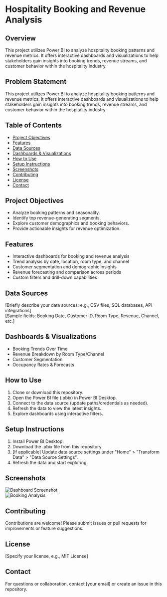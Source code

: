 # Hospitality Booking and Revenue Analysis

## Overview
This project utilizes Power BI to analyze hospitality booking patterns and revenue metrics. It offers interactive dashboards and visualizations to help stakeholders gain insights into booking trends, revenue streams, and customer behavior within the hospitality industry.

## Problem Statement
This project utilizes Power BI to analyze hospitality booking patterns and revenue metrics. It offers interactive dashboards and visualizations to help stakeholders gain insights into booking trends, revenue streams, and customer behavior within the hospitality industry.


## Table of Contents
- [Project Objectives](#project-objectives)
- [Features](#features)
- [Data Sources](#data-sources)
- [Dashboards & Visualizations](#dashboards--visualizations)
- [How to Use](#how-to-use)
- [Setup Instructions](#setup-instructions)
- [Screenshots](#screenshots)
- [Contributing](#contributing)
- [License](#license)
- [Contact](#contact)

## Project Objectives
- Analyze booking patterns and seasonality.
- Identify top revenue-generating segments.
- Explore customer demographics and booking behaviors.
- Provide actionable insights for revenue optimization.

## Features
- Interactive dashboards for booking and revenue analysis
- Trend analysis by date, location, room type, and channel
- Customer segmentation and demographic insights
- Revenue forecasting and comparison across periods
- Custom filters and drill-down capabilities

## Data Sources
[Briefly describe your data sources: e.g., CSV files, SQL databases, API integrations]  
[Sample fields: Booking Date, Customer ID, Room Type, Revenue, Channel, etc.]

## Dashboards & Visualizations
- Booking Trends Over Time
- Revenue Breakdown by Room Type/Channel
- Customer Segmentation
- Occupancy Rates & Forecasts

## How to Use
1. Clone or download this repository.
2. Open the Power BI file (.pbix) in Power BI Desktop.
3. Connect to the data source (update paths/credentials as needed).
4. Refresh the data to view the latest insights.
5. Explore dashboards using interactive filters.

## Setup Instructions
1. Install Power BI Desktop.
2. Download the .pbix file from this repository.
3. [If applicable] Update data source settings under "Home" > "Transform Data" > "Data Source Settings".
4. Refresh the data and start exploring.

## Screenshots
![Dashboard Screenshot](path/to/screenshot1.png)  
![Booking Analysis](path/to/screenshot2.png)

## Contributing
Contributions are welcome! Please submit issues or pull requests for improvements or feature suggestions.

## License
[Specify your license, e.g., MIT License]

## Contact
For questions or collaboration, contact [your email] or create an issue in this repository.
